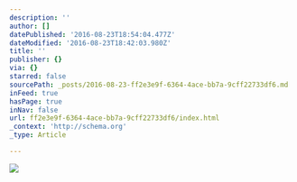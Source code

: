```yaml
---
description: ''
author: []
datePublished: '2016-08-23T18:54:04.477Z'
dateModified: '2016-08-23T18:42:03.980Z'
title: ''
publisher: {}
via: {}
starred: false
sourcePath: _posts/2016-08-23-ff2e3e9f-6364-4ace-bb7a-9cff22733df6.md
inFeed: true
hasPage: true
inNav: false
url: ff2e3e9f-6364-4ace-bb7a-9cff22733df6/index.html
_context: 'http://schema.org'
_type: Article

---
```

![](https://the-grid-user-content.s3-us-west-2.amazonaws.com/c40b47d7-db18-4278-b0c0-da535d20fb6f.jpg)